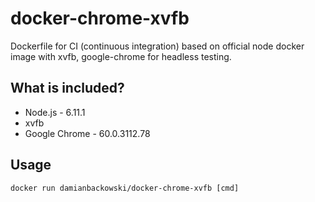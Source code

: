 # docker-chrome-xvfb

Dockerfile for CI (continuous integration) based on official node docker image with xvfb, google-chrome for headless testing.

## What is included?

* Node.js - 6.11.1
* xvfb
* Google Chrome - 60.0.3112.78

## Usage 

```
docker run damianbackowski/docker-chrome-xvfb [cmd]
```
